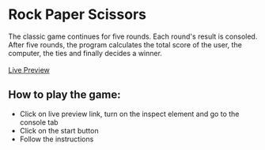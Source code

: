 <h1>Rock Paper Scissors</h1>

<p>The classic game continues for five rounds. Each round's result is consoled. After five rounds, the program calculates the total score of the user, the computer,
  the ties and finally decides a winner.
  <br> <br>
  <a href="https://monajstha.github.io/rock-paper-scissors/">Live Preview</a>
<br>
  <h2> How to play the game:</h2>
  <ul>
    <li>
      Click on live preview link, turn on the inspect element and go to the console tab
    </li>
        <li>
      Click on the start button
    </li>
    <li>
      Follow the instructions
    </li>
  </ul>
</p>

